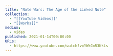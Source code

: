 ```yaml
---
title: "Note Wars: The Age of the Linked Note"
collection:
  - "[[YouTube Videos]]"
  - "[[Works]]"
medium:
  - video
published: 2021-01-14T00:00:00
URLs:
  - https://www.youtube.com/watch?v=YWkCmR3KkLs
---
```

